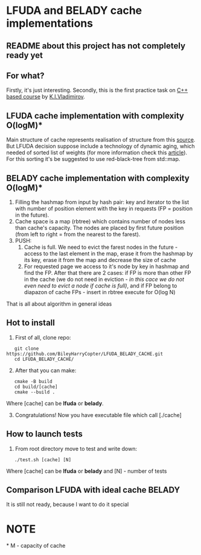 # LFUDA and BELADY cache implementations

## README about this project has not completely ready yet

## For what?

Firstly, it's just interesting. Secondly, this is the first practice task on [C++ based course](https://sourceforge.net/projects/cpp-lects-rus/files/cpp-graduated) by [K.I.Vladimirov](https://github.com/tilir).

## LFUDA cache implementation with complexity O(logM)*

Main structure of cache represents realisation of structure from this [source](http://dhruvbird.com/lfu.pdf). But LFUDA decision suppose include a technology of dynamic aging, which needed of sorted list of weights (for more information check this [article](https://bparli.medium.com/enhancing-least-frequently-used-caches-with-dynamic-aging-64dc973d5857)). For this sorting it's be suggested to use red-black-tree from std::map.

## BELADY cache implementation with complexity O(logM)*

1) Filling the hashmap from input by hash pair: key and iterator to the list with number of position element with the key in requests (FP = position in the future).
2) Cache space is a map (rbtree) which contains number of nodes less than cache's capacity. The nodes are placed by first future position (from left to right = from the nearest to the farest).
3) PUSH: 
   1) Cache is full. We need to evict the farest nodes in the future - access to the last element in the map, erase it from the hashmap by its key, erase it from the map and decrease the size of cache
   2) For requested page we access to it's node by key in hashmap and find the FP. After that there are 2 cases: if FP is more than other FP in the cache (we do not need in eviction - *in this cace we do not even need to evict a node if cache is full)*, and if FP belong to diapazon of cache FPs - insert in rbtree execute for O(log N)

That is all about algorithm in general ideas

## Hot to install

1) First of all, clone repo:
   
```   
   git clone https://github.com/BileyHarryCopter/LFUDA_BELADY_CACHE.git
   cd LFUDA_BELADY_CACHE/
```

2) After that you can make:
```
   cmake -B build
   cd build/[cache]
   cmake --build .
```
Where [cache] can be **lfuda** or **belady**.

3) Congratulations! Now you have executable file which call [./cache]
   
## How to launch tests

1) From root directory move to test and write down:
```
   ./test.sh [cache] [N]
```
Where [cache] can be **lfuda** or **belady** and [N] - number of tests

## Comparison LFUDA with ideal cache BELADY

It is still not ready, because I want to do it special 

# NOTE
\* M - capacity of cache 